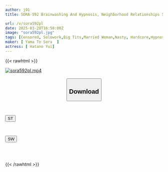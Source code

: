 ```yaml
---
author: j91
title: SORA-592 Brainwashing And Hypnosis, Neighborhood Relationships Start With Urination And End With Squirting. Even Close Friends Can Be Brainwashed. Oops, The Story Of The Painting Class. Yui Hatano

url: /v/sora592pl
date: 2025-03-28T16:50:00Z
image: "sora592pl.jpg"
tags: [Censored, Solowork,Big Tits,Married Woman,Nasty, Hardcore,Hypnosis,Drama,Cuckold	]
maker: [ Yama To Sora  ]
actress: [ Hatano Yui]
---
```



{{< rawhtml >}}

<div class="video" data-videoid="g2zz0QxbWrhq0Xe">
    <a href="javascript:;">
        <img src="/v/sora592pl/sora592pl.jpg" width="WIDTH" height="HEIGHT" alt="sora592pl.mp4" loading="lazy">
    </a>
</div>

<script type="text/javascript" src="https://j91.asia/asset/on-demand-st.js"></script>

<br>
  <link rel="stylesheet" href="https://j91.asia/asset/bs5.css">
  
  <center>
  <button class="btn btn-primary" type="button" data-bs-toggle="collapse" data-bs-target=".multi-collapse" aria-expanded="false" aria-controls="multiCollapseExample1 multiCollapseExample2"><h2>Download</h2></button></center>
</p>
<div class="row">
  <div class="col">
    <div class="collapse multi-collapse" id="multiCollapseExample1">
      <div class="card card-body">
	      	      <br>
<div class="buttons">  
<p><a href="/v/sora592pl/st.html" target="_blank"><button class="btn-hover color-3"><i class="fa fa-download"></i> ST</button></a></p></div>
    </div>
  </div>
</div>
  <div class="col">
    <div class="collapse multi-collapse" id="multiCollapseExample2">
      <div class="card card-body">
	      <br>
<div class="buttons">
<p><a href="/v/sora592pl/sw.html" target="_blank"><button class="btn-hover color-2"><i class="fa fa-download"></i> SW</button></a></p></div>
<br><br>
      </div>
    </div>
  </div>
</div>

{{< /rawhtml >}}